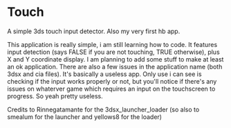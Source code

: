 # Touch
A simple 3ds touch input detector.
Also my very first hb app.



This application is really simple, i am still learning how to code. It features input detection (says FALSE if you are not touching, TRUE otherwise), plus X and Y coordinate display. I am planning to add some stuff to make at least an ok application. 
There are also a few issues in the application name (both 3dsx and cia files).
It's basically a useless app. Only use i can see is checking if the input works properly or not, but you'll notice if there's any issues on whaterver game which requires an input on the touchscreen to progress. So yeah pretty useless.

Credits to Rinnegatamante for the 3dsx_launcher_loader (so also to smealum for the launcher and yellows8 for the loader)
